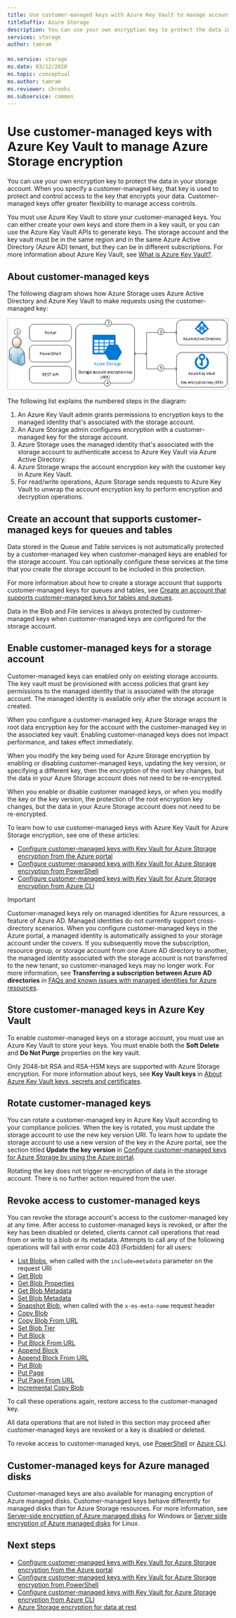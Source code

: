 ```yaml
---
title: Use customer-managed keys with Azure Key Vault to manage account encryption
titleSuffix: Azure Storage
description: You can use your own encryption key to protect the data in your storage account. When you specify a customer-managed key, that key is used to protect and control access to the key that encrypts your data. Customer-managed keys offer greater flexibility to manage access controls.
services: storage
author: tamram

ms.service: storage
ms.date: 03/12/2020
ms.topic: conceptual
ms.author: tamram
ms.reviewer: cbrooks
ms.subservice: common
---
```


# Use customer-managed keys with Azure Key Vault to manage Azure Storage encryption

You can use your own encryption key to protect the data in your storage account. When you specify a customer-managed key, that key is used to protect and control access to the key that encrypts your data. Customer-managed keys offer greater flexibility to manage access controls.

You must use Azure Key Vault to store your customer-managed keys. You can either create your own keys and store them in a key vault, or you can use the Azure Key Vault APIs to generate keys. The storage account and the key vault must be in the same region and in the same Azure Active Directory (Azure AD) tenant, but they can be in different subscriptions. For more information about Azure Key Vault, see [What is Azure Key Vault?](../../key-vault/key-vault-overview.md).

## About customer-managed keys

The following diagram shows how Azure Storage uses Azure Active Directory and Azure Key Vault to make requests using the customer-managed key:

![Diagram showing how customer-managed keys work in Azure Storage](media/encryption-customer-managed-keys/encryption-customer-managed-keys-diagram.png)

The following list explains the numbered steps in the diagram:

1. An Azure Key Vault admin grants permissions to encryption keys to the managed identity that's associated with the storage account.
2. An Azure Storage admin configures encryption with a customer-managed key for the storage account.
3. Azure Storage uses the managed identity that's associated with the storage account to authenticate access to Azure Key Vault via Azure Active Directory.
4. Azure Storage wraps the account encryption key with the customer key in Azure Key Vault.
5. For read/write operations, Azure Storage sends requests to Azure Key Vault to unwrap the account encryption key to perform encryption and decryption operations.

## Create an account that supports customer-managed keys for queues and tables

Data stored in the Queue and Table services is not automatically protected by a customer-managed key when customer-managed keys are enabled for the storage account. You can optionally configure these services at the time that you create the storage account to be included in this protection.

For more information about how to create a storage account that supports customer-managed keys for queues and tables, see [Create an account that supports customer-managed keys for tables and queues](account-encryption-key-create.md).

Data in the Blob and File services is always protected by customer-managed keys when customer-managed keys are configured for the storage account.

## Enable customer-managed keys for a storage account

Customer-managed keys can enabled only on existing storage accounts. The key vault must be provisioned with access policies that grant key permissions to the managed identity that is associated with the storage account. The managed identity is available only after the storage account is created.

When you configure a customer-managed key, Azure Storage wraps the root data encryption key for the account with the customer-managed key in the associated key vault. Enabling customer-managed keys does not impact performance, and takes effect immediately.

When you modify the key being used for Azure Storage encryption by enabling or disabling customer-managed keys, updating the key version, or specifying a different key, then the encryption of the root key changes, but the data in your Azure Storage account does not need to be re-encrypted.

When you enable or disable customer managed keys, or when you modify the key or the key version, the protection of the root encryption key changes, but the data in your Azure Storage account does not need to be re-encrypted.

To learn how to use customer-managed keys with Azure Key Vault for Azure Storage encryption, see one of these articles:

- [Configure customer-managed keys with Key Vault for Azure Storage encryption from the Azure portal](storage-encryption-keys-portal.md)
- [Configure customer-managed keys with Key Vault for Azure Storage encryption from PowerShell](storage-encryption-keys-powershell.md)
- [Configure customer-managed keys with Key Vault for Azure Storage encryption from Azure CLI](storage-encryption-keys-cli.md)

> [!IMPORTANT]
> Customer-managed keys rely on managed identities for Azure resources, a feature of Azure AD. Managed identities do not currently support cross-directory scenarios. When you configure customer-managed keys in the Azure portal, a managed identity is automatically assigned to your storage account under the covers. If you subsequently move the subscription, resource group, or storage account from one Azure AD directory to another, the managed identity associated with the storage account is not transferred to the new tenant, so customer-managed keys may no longer work. For more information, see **Transferring a subscription between Azure AD directories** in [FAQs and known issues with managed identities for Azure resources](../../active-directory/managed-identities-azure-resources/known-issues.md#transferring-a-subscription-between-azure-ad-directories).  

## Store customer-managed keys in Azure Key Vault

To enable customer-managed keys on a storage account, you must use an Azure Key Vault to store your keys. You must enable both the **Soft Delete** and **Do Not Purge** properties on the key vault.

Only 2048-bit RSA and RSA-HSM keys are supported with Azure Storage encryption. For more information about keys, see **Key Vault keys** in [About Azure Key Vault keys, secrets and certificates](../../key-vault/about-keys-secrets-and-certificates.md#key-vault-keys).

## Rotate customer-managed keys

You can rotate a customer-managed key in Azure Key Vault according to your compliance policies. When the key is rotated, you must update the storage account to use the new key version URI. To learn how to update the storage account to use a new version of the key in the Azure portal, see the section titled **Update the key version** in [Configure customer-managed keys for Azure Storage by using the Azure portal](storage-encryption-keys-portal.md).

Rotating the key does not trigger re-encryption of data in the storage account. There is no further action required from the user.

## Revoke access to customer-managed keys

You can revoke the storage account's access to the customer-managed key at any time. After access to customer-managed keys is revoked, or after the key has been disabled or deleted, clients cannot call operations that read from or write to a blob or its metadata. Attempts to call any of the following operations will fail with error code 403 (Forbidden) for all users:

- [List Blobs](/rest/api/storageservices/list-blobs), when called with the `include=metadata` parameter on the request URI
- [Get Blob](/rest/api/storageservices/get-blob)
- [Get Blob Properties](/rest/api/storageservices/get-blob-properties)
- [Get Blob Metadata](/rest/api/storageservices/get-blob-metadata)
- [Set Blob Metadata](/rest/api/storageservices/set-blob-metadata)
- [Snapshot Blob](/rest/api/storageservices/snapshot-blob), when called with the `x-ms-meta-name` request header
- [Copy Blob](/rest/api/storageservices/copy-blob)
- [Copy Blob From URL](/rest/api/storageservices/copy-blob-from-url)
- [Set Blob Tier](/rest/api/storageservices/set-blob-tier)
- [Put Block](/rest/api/storageservices/put-block)
- [Put Block From URL](/rest/api/storageservices/put-block-from-url)
- [Append Block](/rest/api/storageservices/append-block)
- [Append Block From URL](/rest/api/storageservices/append-block-from-url)
- [Put Blob](/rest/api/storageservices/put-blob)
- [Put Page](/rest/api/storageservices/put-page)
- [Put Page From URL](/rest/api/storageservices/put-page-from-url)
- [Incremental Copy Blob](/rest/api/storageservices/incremental-copy-blob)

To call these operations again, restore access to the customer-managed key.

All data operations that are not listed in this section may proceed after customer-managed keys are revoked or a key is disabled or deleted.

To revoke access to customer-managed keys, use [PowerShell](storage-encryption-keys-powershell.md#revoke-customer-managed-keys) or [Azure CLI](storage-encryption-keys-cli.md#revoke-customer-managed-keys).

## Customer-managed keys for Azure managed disks

Customer-managed keys are also available for managing encryption of Azure managed disks. Customer-managed keys behave differently for managed disks than for Azure Storage resources. For more information, see [Server-side encryption of Azure managed disks](../../virtual-machines/windows/disk-encryption.md) for Windows or [Server side encryption of Azure managed disks](../../virtual-machines/linux/disk-encryption.md) for Linux.

## Next steps

- [Configure customer-managed keys with Key Vault for Azure Storage encryption from the Azure portal](storage-encryption-keys-portal.md)
- [Configure customer-managed keys with Key Vault for Azure Storage encryption from PowerShell](storage-encryption-keys-powershell.md)
- [Configure customer-managed keys with Key Vault for Azure Storage encryption from Azure CLI](storage-encryption-keys-cli.md)
- [Azure Storage encryption for data at rest](storage-service-encryption.md)
